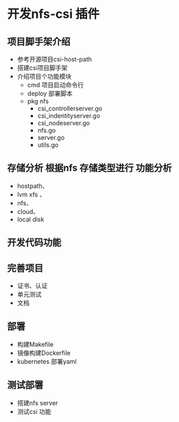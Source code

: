 # 开发nfs-csi 插件

## 项目脚手架介绍
 - 参考开源项目csi-host-path
 - 搭建csi项目脚手架
 - 介绍项目个功能模块
     - cmd 项目启动命令行
     - deploy 部署脚本
     - pkg nfs 
        - csi_controllerserver.go 
        - csi_indentityserver.go 
        - csi_nodeserver.go 
        - nfs.go 
        - server.go 
        - utils.go  
 
## 存储分析 根据nfs 存储类型进行 功能分析 
  - hostpath、
  - lvm xfs 、
  - nfs、
  - cloud、
  - local disk

## 开发代码功能

## 完善项目
 - 证书、认证
 - 单元测试
 - 文档
## 部署
 -  构建Makefile
 -  镜像构建Dockerfile  
 -  kubernetes 部署yaml
 
##  测试部署
 - 搭建nfs server 
 - 测试csi 功能 